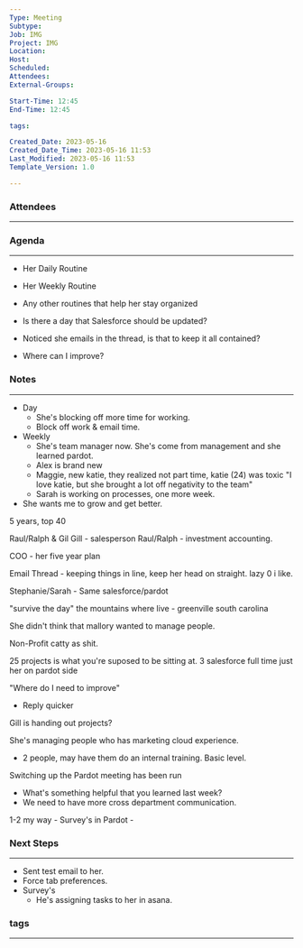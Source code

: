 ```yaml
---
Type: Meeting
Subtype: 
Job: IMG
Project: IMG
Location: 
Host: 
Scheduled: 
Attendees: 
External-Groups: 

Start-Time: 12:45
End-Time: 12:45

tags: 

Created_Date: 2023-05-16
Created_Date_Time: 2023-05-16 11:53
Last_Modified: 2023-05-16 11:53
Template_Version: 1.0

---
```

### Attendees 
--- 



### Agenda
--- 
- Her Daily Routine
- Her Weekly Routine
- Any other routines that help her stay organized
- Is there a day that Salesforce should be updated?
- Noticed she emails in the thread, is that to keep it all contained?

- Where can I improve?


### Notes
---
- Day
	- She's blocking off more time for working.
	- Block off work & email time.
- Weekly 
	- She's team manager now. She's come from management and she learned pardot. 
	- Alex is brand new
	- Maggie, new katie, they realized not part time, katie (24) was toxic "I love katie, but she brought a lot off negativity to the team"
	- Sarah is working on processes, one more week.
- She wants me to grow and get better. 

5 years, top 40 

Raul/Ralph & Gil
	Gill - salesperson
	Raul/Ralph - investment accounting. 

COO - her five year plan

Email Thread 
	- keeping things in line, keep her head on straight. lazy 0 i like. 

Stephanie/Sarah - Same salesforce/pardot 

"survive the day" the mountains where live - greenville south carolina 

She didn't think that mallory wanted to manage people. 

Non-Profit catty as shit. 

25 projects is what you're suposed to be sitting at. 
3 salesforce full time
just her on pardot side

"Where do I need to improve"
- Reply quicker

Gill is handing out projects? 

She's managing people who has marketing cloud experience. 
- 2 people, may have them do an internal training. Basic level. 

Switching up the Pardot meeting has been run 
- What's something helpful that you learned last week?
- We need to have more cross department communication. 

1-2 my way - Survey's in Pardot - 




### Next Steps
---
- Sent test email to her. 
- Force tab preferences. 
- Survey's 
	- He's assigning tasks to her in asana. 

### tags
---
